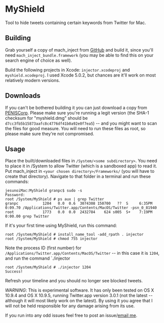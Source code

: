 MyShield
========

Tool to hide tweets containing certain keywords from Twitter for Mac.

Building
--------

Grab yourself a copy of mach\_inject from [GitHub](https://github.com/rentzsch/mach_inject) and build it, since you'll need `mach_inject_bundle.framework` (you may be able to find this on your search engine of choice as well).

Build the following projects in Xcode: `injector.xcodeproj` and `myshield.xcodeproj`. I used Xcode 5.0.2, but chances are it'll work on most relatively modern versions.

Downloads
---------

If you can't be bothered building it you can just download a copy from [PENISCorp](https://peniscorp.com/myshield_r2.dmg). Please make sure you're running a legit version (the SHA-1 checksum for "myshield.dmg" should be `d7cc3fb5b15873aafc8c4776df41b0a92e0f7ea5`) -- and you might want to scan the files for good measure. You will need to run these files as root, so please make sure they're not compromised.

Usage
-----

Place the built/downloaded files in `/System/<some subdirectory>`. You need to place it in /System to allow Twitter (which is a sandboxed app) to read it. Put mach_inject in `<your chosen directory>/Frameworks/` (you will have to create that directory). Navigate to that folder in a terminal and run these commands:

    jesunoiMac:MyShield granpc$ sudo -s
    Password:
    root /System/MyShield # ps aux | grep Twitter
    granpc           1204   0.0  0.6  3074308 150700   ??  S     6:35PM   0:09.70 /Applications/Twitter.app/Contents/MacOS/Twitter -psn_0_81940
    root             1773   0.0  0.0  2432784    624 s005  S+    7:19PM   0:00.00 grep Twitter

If it's your first time using MyShield, run this command:

    root /System/MyShield # install_name_tool -add_rpath . injector 
    root /System/MyShield # chmod 755 injector 

Note the process ID (first number) for `/Applications/Twitter.app/Contents/MacOS/Twitter` -- in this case it is `1204`, and run the command `./injector <twitterProcessID>

    root /System/MyShield # ./injector 1204
    Success!

Refresh your timeline and you should no longer see blocked tweets.

*WARNING*: This is experimental software. It has only been tested on OS X 10.9.4 and OS X 10.9.5, running Twitter.app version 3.0.1 (not the latest -- although it will most likely work on the latest). By using it you agree that I will not be held responsible for any damage arising from its use.

If you run into any odd issues feel free to post an issue/[email me](mailto:gran.pc@gmail.com). 
